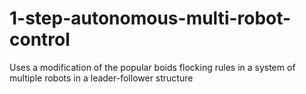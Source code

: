# 1-step-autonomous-multi-robot-control
Uses a modification of the popular boids flocking rules in a system of multiple robots in a leader-follower structure 
